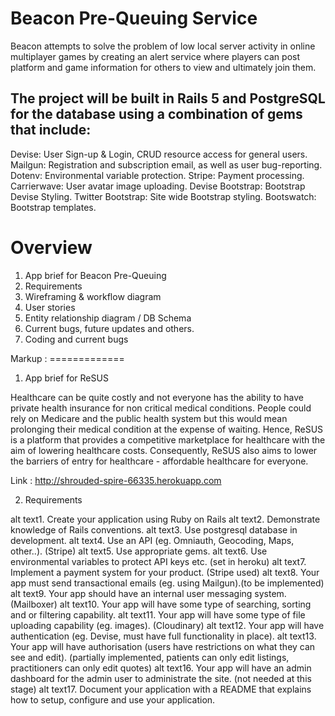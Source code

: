 # Beacon Pre-Queuing Service

Beacon attempts to solve the problem of low local server activity in online multiplayer games by creating an alert service where players can post platform and game information for others to view and ultimately join them.


## The project will be built in Rails 5 and PostgreSQL for the database using a combination of gems that include:

Devise: User Sign-up & Login, CRUD resource access for general users.
Mailgun: Registration and subscription email, as well as user bug-reporting.
Dotenv: Environmental variable protection.
Stripe: Payment processing.
Carrierwave: User avatar image uploading.
Devise Bootstrap: Bootstrap Devise Styling.
Twitter Bootstrap: Site wide Bootstrap styling.
Bootswatch: Bootstrap templates.


# Overview

1. App brief for Beacon Pre-Queuing
2. Requirements
3. Wireframing & workflow diagram
4. User stories
5. Entity relationship diagram / DB Schema
6. Current bugs, future updates and others.
7. Coding and current bugs

Markup :  =============

1. App brief for ReSUS

Healthcare can be quite costly and not everyone has the ability to have private health insurance for non critical medical conditions. People could rely on Medicare and the public health system but this would mean prolonging their medical condition at the expense of waiting. Hence, ReSUS is a platform that provides a competitive marketplace for healthcare with the aim of lowering healthcare costs. Consequently, ReSUS also aims to lower the barriers of entry for healthcare - affordable healthcare for everyone.

Link : http://shrouded-spire-66335.herokuapp.com

2. Requirements

alt text1. Create your application using Ruby on Rails
alt text2. Demonstrate knowledge of Rails conventions.
alt text3. Use postgresql database in development.
alt text4. Use an API (eg. Omniauth, Geocoding, Maps, other..). (Stripe)
alt text5. Use appropriate gems.
alt text6. Use environmental variables to protect API keys etc. (set in heroku)
alt text7. Implement a payment system for your product. (Stripe used)
alt text8. Your app must send transactional emails (eg. using Mailgun).(to be implemented)
alt text9. Your app should have an internal user messaging system. (Mailboxer)
alt text10. Your app will have some type of searching, sorting and or filtering capability.
alt text11. Your app will have some type of file uploading capability (eg. images). (Cloudinary)
alt text12. Your app will have authentication (eg. Devise, must have full functionality in place).
alt text13. Your app will have authorisation (users have restrictions on what they can see and edit). (partially implemented, patients can only edit listings, practitioners can only edit quotes)
alt text16. Your app will have an admin dashboard for the admin user to administrate the site. (not needed at this stage)
alt text17. Document your application with a README that explains how to setup, configure and use your application.
